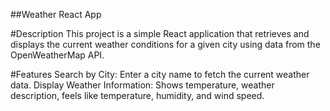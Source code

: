 ##Weather React App

#Description
This project is a simple React application that retrieves and displays the current weather conditions for a given city using data from the OpenWeatherMap API.

#Features
Search by City: Enter a city name to fetch the current weather data.
Display Weather Information: Shows temperature, weather description, feels like temperature, humidity, and wind speed.

